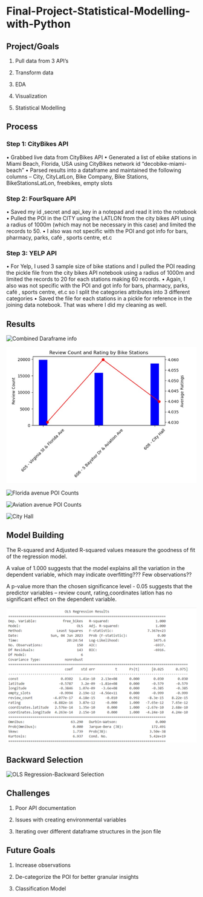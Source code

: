 # Final-Project-Statistical-Modelling-with-Python

## Project/Goals
1. Pull data from 3 API’s

2. Transform data
 
3. EDA
 
4. Visualization
 
5. Statistical Modelling



## Process
### Step 1: CityBikes API
•	Grabbed live data from CityBikes API
•	Generated a list of ebike stations in Miami Beach, Florida, USA using CityBikes network id “decobike-miami-beach”
•	Parsed results into a dataframe and maintained the following columns – City, CityLatLon, Bike Company, Bike Stations, BikeStationsLatLon, freebikes, empty slots

### Step 2: FourSquare API 
•	Saved my id ,secret and api_key in a notepad and read it into the notebook 
•	Pulled the POI in the CITY using the LATLON from the city bikes API using a radius of 1000m (which may not be necessary in this case) and limited the records to 50.
•	I also was not specific with the POI and got info for bars, pharmacy, parks, café , sports centre, et.c

### Step 3: YELP API
•	For Yelp, I used 3 sample size of bike stations and I pulled the POI reading the pickle file from the city bikes API notebook using a radius of 1000m and limited the records to 20 for each stations making 60 records.
•	Again, I also was not specific with the POI and got info for bars, pharmacy, parks, café , sports centre, et.c so I split the categories attributes into 3 different categories 
•	Saved the file for each stations in a pickle for reference in the joining data notebook. That was where I did my cleaning as well.


## Results

![Combined Daraframe info](https://github.com/Sarah-Data/LHL-Statistical-Modelling-with-Python/assets/128204536/4e0c56de-f50c-40e4-9dec-3fb13fef23c5)

![Review count versus rating relationship](https://github.com/Sarah-Data/LHL-Statistical-Modelling-with-Python/blob/main/images/Review%20count%20versus%20rating%20relationship.jpg?raw=true)

![Florida avenue POI Counts](https://github.com/Sarah-Data/LHL-Statistical-Modelling-with-Python/assets/128204536/59142a9e-3bb3-438e-9ddd-22e100f2fccc)

![Aviation avenue POI Counts](https://github.com/Sarah-Data/LHL-Statistical-Modelling-with-Python/assets/128204536/004e47f6-1e25-408c-98f1-2328cdf7f87b)

![City Hall](https://github.com/Sarah-Data/LHL-Statistical-Modelling-with-Python/assets/128204536/08b7238f-78f8-4b27-8c3c-b27da25c33bc)

## Model Building

The R-squared and Adjusted R-squared values measure the goodness of fit of the regression model. 

A value of 1.000 suggests that the model explains all the variation in the dependent variable, which may indicate overfitting??? Few observations??

A p-value more than the chosen significance level - 0.05 suggests that the predictor variables – review count, rating,coordinates latlon has no  significant effect on the dependent variable.

![OLS Regression](https://github.com/Sarah-Data/LHL-Statistical-Modelling-with-Python/blob/main/images/Model%20Building%20-%20OLS%20Regression.png?raw=true)

## Backward Selection
![OLS Regression-Backward Selection ](https://github.com/Sarah-Data/LHL-Statistical-Modelling-with-Python/assets/128204536/b98cba91-5d32-48c8-847a-1ed0f3906cab)


## Challenges 
1. Poor API documentation

2. Issues with creating environmental variables

3. Iterating over different dataframe structures in the json file

## Future Goals
1. Increase observations
 
2. De-categorize the POI for better granular insights

3. Classification Model


